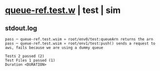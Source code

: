 # [queue-ref.test.w](../../../../../../examples/tests/sdk_tests/queue/queue-ref.test.w) | test | sim

## stdout.log
```log
pass ─ queue-ref.test.wsim » root/env0/test:queueArn returns the arn                                               
pass ─ queue-ref.test.wsim » root/env1/test:push() sends a request to aws, fails because we are using a dummy queue
 
Tests 2 passed (2)
Test Files 1 passed (1)
Duration <DURATION>
```

